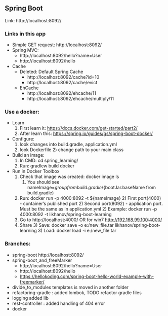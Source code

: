 ## Spring Boot
Link:
http://localhost:8092/

### Links in this app
- Simple GET request: http://localhost:8092/ 
- Spring MVC:    
     - http://localhost:8092/hello?name=User
     - http://localhost:8092/hello
 - Cache
    - Deleted: Default Spring Cache
        - http://localhost:8092/cache?id=10
        - http://localhost:8092/cache/evict
    - EhCache
        - http://localhost:8092/ehcache/11
        - http://localhost:8092/ehcache/multiply/11

### Use a docker:
- Learn
    1) First learn it: https://docs.docker.com/get-started/part2/
    2) After learn this: https://spring.io/guides/gs/spring-boot-docker/ 
- Configure:
    1) look changes into build.gradle, application.yml
    2) look Dockerfile
        2) change path to your main class
- Build an image:
    1) In CMD: cd spring_learning/
    2) Run: gradlew build docker
- Run in Docker Toolbox
    1) Check that image was created: docker image ls
        1) You should see nameImage=${group from build.gradle}/${bootJar.baseName from build.gradle}
    2) Run: docker run -p 4000:8092 -t ${nameImage}
        2) First port(4000) - container’s published port
        2) Second port(8092) - application port. Must be the same as in application.yml
        2) Example: docker run -p 4000:8092 -t likhanov/spring-boot-learning
    3)  Go to http://localhost:4000/ OR for win7 http://192.168.99.100:4000/
    3) Share
        3) Save: docker save -o e:/new_file.tar likhanov/spring-boot-learning
        3) Load: docker load -i e:/new_file.tar
        
 ### Branches:
 - spring-boot http://localhost:8092/
 - spring-boot_and_freeMarker
     - http://localhost:8092/hello?name=User
     - http://localhost:8092/hello
     - https://hellokoding.com/spring-boot-hello-world-example-with-freemarker/
 - divide_to_modules templates is moved in another folder
 - refactoring-gradle : added lombok, TODO refactor gradle files
 - logging added lib
 - rest-controller : added handling of 404 error
 - docker